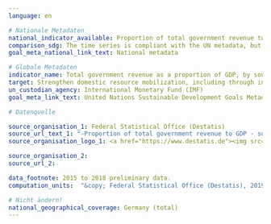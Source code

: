 ```yaml
---
language: en

# Nationale Metadaten
national_indicator_available: Proportion of total government revenue to GDP
comparison_sdg: The time series is compliant with the UN metadata, but is based on the European System of Accounts (ESA 2010) and not the Government Finance Statistics Manual 2014.
goal_meta_national_link_text: National metadata

# Globale Metadaten
indicator_name: Total government revenue as a proportion of GDP, by source
target: Strengthen domestic resource mobilization, including through international support to developing countries, to improve domestic capacity for tax and other revenue collection
un_custodian_agency: International Monetary Fund (IMF)
goal_meta_link_text: United Nations Sustainable Development Goals Metadata

# Datenquelle

source_organisation_1: Federal Statistical Office (Destatis)
source_url_text_1: "-Proportion of total government revenue to GDP - subject-matter series 18, series 1.4 – 2017, tabelle 2.1.12 (Only available in German)<br>-Gross Domestic Product (GDP) - subject-matter series 18, series 1.4 – 2017<br>-Revenue and expenditure as well as national financial balance - subject-matter series 18, series 1.4 – 2017"
source_organisation_logo_1: <a href="https://www.destatis.de"><img src="https://g205sdgs.github.io/sdg-indicators/public/LogosEn/destatis.png" alt="Logo Destatis" /></a>

source_organisation_2:
source_url_2:

data_footnote: 2015 to 2018 preliminary data.
computation_units:  "&copy; Federal Statistical Office (Destatis), 2019"

# Nicht ändern!
national_geographical_coverage: Germany (total)
---
```

